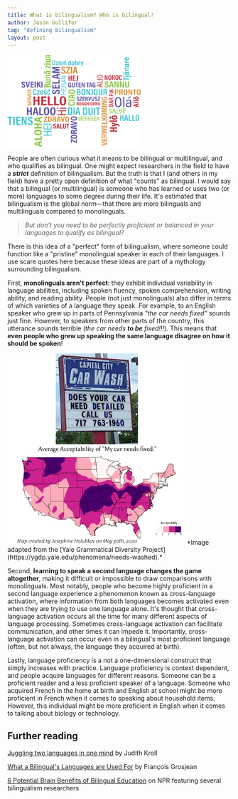 ```yaml
---
title: What is bilingualism? Who is bilingual?
author: Jason Gullifer
tag: "defining bilingualism"
layout: post
---
```


<img src="/images/blog/multilingual.png" alt="image of 'hello' in many different languages" width="300">

People are often curious what it means to be bilingual or multilingual, and who qualifies as bilingual. One might expect researchers in the field to have a ***strict*** definition of bilingualism. But the truth is that I (and others in my field) have a pretty open definition of what "counts" as bilingual. I would say that a bilingual (or multilingual) is someone who has learned or uses two (or more) languages to some degree during their life. It's estimated that bilingualism is the global norm&mdash;that there are more bilinguals and multilinguals compared to monolinguals. 

>*But don't you need to be perfectly proficient or balanced in your languages to qualify as bilingual?*

There is this idea of a "perfect" form of bilingualism, where someone could function like a "pristine" monolingual speaker in each of their languages. I use scare quotes here because these ideas are part of a mythology surrounding bilingualism.

First, **monolinguals aren't perfect**: they exhibit individual variability in language abilities, including spoken fluency, spoken comprehension, writing ability, and reading ability. People (not just monolinguals) also differ in terms of which varieties of a language they speak. For example, to an English speaker who grew up in parts of Pennsylvania *"the car needs fixed"* sounds just fine. However, to speakers from other parts of the country, this utterance sounds terrible (*the car needs **to be** fixed!!!*). This means that **even people who grew up speaking the same language disagree on how it should be spoken**!


<a href="https://ygdp.yale.edu/phenomena/needs-washed">
<img src="/images/blog/needs_fixed.png" alt="image of an advertisement stating 'does your car need fixed?' and a language map showing acceptability of this construction throughout the USA" width="400"></a>
*Image adapted from the [Yale Grammatical Diversity Project](https://ygdp.yale.edu/phenomena/needs-washed).*

Second, **learning to speak a second language changes the game altogether**, making it difficult or impossible to draw comparisons with monolinguals. Most notably, people who become highly proficient in a second language experience a phenomenon known as cross-language activation, where information from both languages becomes activated even when they are trying to use one language alone. It's thought that cross-language activation occurs all the time for many different aspects of language processing. Sometimes cross-language activation can facilitate communication, and other times it can impede it. Importantly, cross-language activation can occur even in a bilingual's most proficient language (often, but not always, the language they acquired at birth).

Lastly, language proficiency is a not a one-dimensional construct that simply increases with practice. Language proficiency is context dependent, and people acquire languages for different reasons. Someone can be a proficient reader and a less proficient speaker of a language. Someone who acquired French in the home at birth and English at school might be more proficient in French when it comes to speaking about household items. However, this individual might be more proficient in English when it comes to talking about biology or technology. 

## Further reading
[Juggling two languages in one mind](https://www.apa.org/science/about/psa/2008/01/kroll) by Judith Kroll

[What a Bilingual's Languages are Used For](https://www.psychologytoday.com/us/blog/life-bilingual/201012/what-bilinguals-languages-are-used) by Fran&ccedil;ois Grosjean

[6 Potential Brain Benefits of Bilingual Education](https://www.npr.org/sections/ed/2016/11/29/497943749/6-potential-brain-benefits-of-bilingual-education) on NPR featuring several bilingualism researchers
